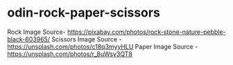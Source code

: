 # odin-rock-paper-scissors


Rock Image Source- https://pixabay.com/photos/rock-stone-nature-pebble-black-603965/
Scissors Image Source - https://unsplash.com/photos/c18q3myyHLU
Paper Image Source - https://unsplash.com/photos/r_8uWsy3QT8
